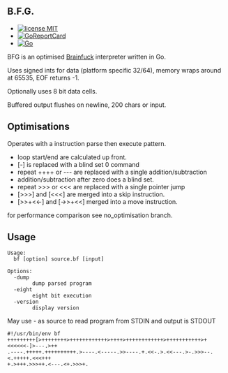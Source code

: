 ## B.F.G.

* [![license MIT](https://img.shields.io/badge/license-MIT-brightgreen.svg)](https://opensource.org/licenses/MIT)
* [![GoReportCard](https://goreportcard.com/badge/github.com/tristanmorgan/bfg)](https://goreportcard.com/report/github.com/tristanmorgan/bfg)
* [![Go](https://github.com/tristanmorgan/bfg/actions/workflows/go-test-build.yml/badge.svg)](https://github.com/tristanmorgan/bfg/actions/workflows/go-test-build.yml)

BFG is an optimised [Brainfuck](https://esolangs.org/wiki/Brainfuck) interpreter written in Go.

Uses signed ints for data (platform specific 32/64), memory wraps around at 65535, EOF returns -1.

Optionally uses 8 bit data cells.

Buffered output flushes on newline, 200 chars or input.

## Optimisations

Operates with a instruction parse then execute pattern.

 * loop start/end are calculated up front.
 * [-] is replaced with a blind set 0 command
 * repeat ++++ or --- are replaced with a single addition/subtraction
 * addition/subtraction after zero does a blind set.
 * repeat >>> or <<< are replaced with a single pointer jump
 * [>>>] and [<<<] are merged into a skip instruction.
 * [>>+<<-] and [->>+<<] merged into a move instruction.

for performance comparison see no_optimisation branch.

## Usage

    Usage:
      bf [option] source.bf [input]
    
    Options:
      -dump
            dump parsed program
      -eight
    	    eight bit execution
      -version
    	    display version

May use - as source to read program from STDIN and output is STDOUT

    #!/usr/bin/env bf
    +++++++++[>++++++++>++++++++++++>++++>++++++++++++>+++++++++++>+<<<<<<-]>---.>++
    .----.+++++.++++++++++.>----.<-----.>>----.+.<<-.>.<<---.>-.>>>--.<.+++++.<<<+++
    +.>+++.>>>++.<---.<+.>>>+.

